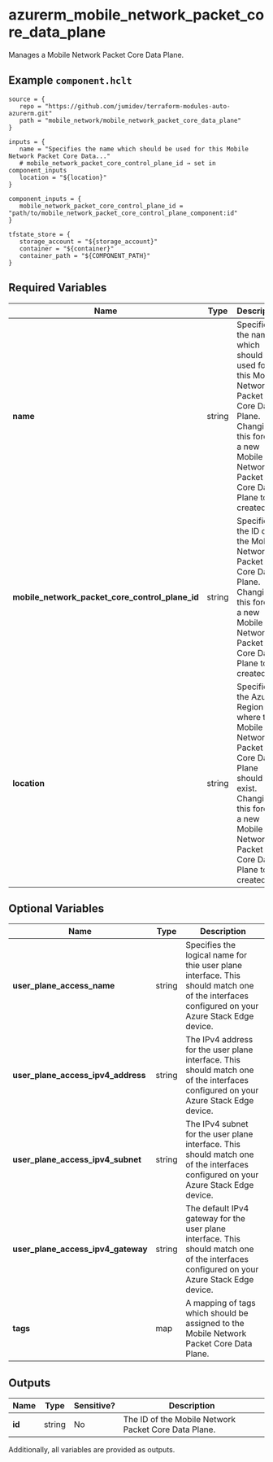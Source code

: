# azurerm_mobile_network_packet_core_data_plane

Manages a Mobile Network Packet Core Data Plane.

## Example `component.hclt`

```hcl
source = {
   repo = "https://github.com/jumidev/terraform-modules-auto-azurerm.git"   
   path = "mobile_network/mobile_network_packet_core_data_plane"   
}

inputs = {
   name = "Specifies the name which should be used for this Mobile Network Packet Core Data..."   
   # mobile_network_packet_core_control_plane_id → set in component_inputs
   location = "${location}"   
}

component_inputs = {
   mobile_network_packet_core_control_plane_id = "path/to/mobile_network_packet_core_control_plane_component:id"   
}

tfstate_store = {
   storage_account = "${storage_account}"   
   container = "${container}"   
   container_path = "${COMPONENT_PATH}"   
}

```

## Required Variables

| Name | Type |  Description |
| ---- | --------- |  ----------- |
| **name** | string |  Specifies the name which should be used for this Mobile Network Packet Core Data Plane. Changing this forces a new Mobile Network Packet Core Data Plane to be created. | 
| **mobile_network_packet_core_control_plane_id** | string |  Specifies the ID of the Mobile Network Packet Core Data Plane. Changing this forces a new Mobile Network Packet Core Data Plane to be created. | 
| **location** | string |  Specifies the Azure Region where the Mobile Network Packet Core Data Plane should exist. Changing this forces a new Mobile Network Packet Core Data Plane to be created. | 

## Optional Variables

| Name | Type |  Description |
| ---- | --------- |  ----------- |
| **user_plane_access_name** | string |  Specifies the logical name for thie user plane interface. This should match one of the interfaces configured on your Azure Stack Edge device. | 
| **user_plane_access_ipv4_address** | string |  The IPv4 address for the user plane interface. This should match one of the interfaces configured on your Azure Stack Edge device. | 
| **user_plane_access_ipv4_subnet** | string |  The IPv4 subnet for the user plane interface. This should match one of the interfaces configured on your Azure Stack Edge device. | 
| **user_plane_access_ipv4_gateway** | string |  The default IPv4 gateway for the user plane interface. This should match one of the interfaces configured on your Azure Stack Edge device. | 
| **tags** | map |  A mapping of tags which should be assigned to the Mobile Network Packet Core Data Plane. | 



## Outputs

| Name | Type | Sensitive? | Description |
| ---- | ---- | --------- | --------- |
| **id** | string | No  | The ID of the Mobile Network Packet Core Data Plane. | 

Additionally, all variables are provided as outputs.
